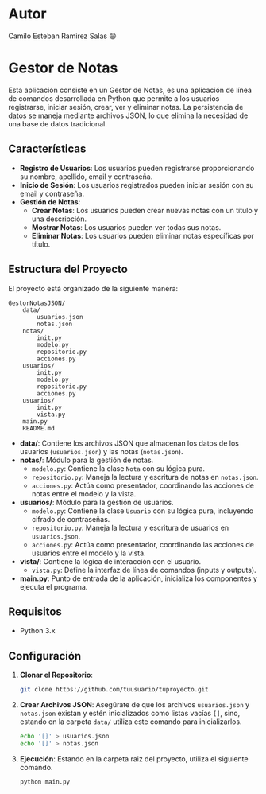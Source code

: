 # Autor
Camilo Esteban Ramirez Salas :smile:

# Gestor de Notas

Esta aplicación consiste en un Gestor de Notas, es una aplicación de línea de comandos desarrollada en Python que permite a los usuarios registrarse, iniciar sesión, crear, ver y eliminar notas. La persistencia de datos se maneja mediante archivos JSON, lo que elimina la necesidad de una base de datos tradicional.

## Características

- **Registro de Usuarios**: Los usuarios pueden registrarse proporcionando su nombre, apellido, email y contraseña.
- **Inicio de Sesión**: Los usuarios registrados pueden iniciar sesión con su email y contraseña.
- **Gestión de Notas**:
  - **Crear Notas**: Los usuarios pueden crear nuevas notas con un título y una descripción.
  - **Mostrar Notas**: Los usuarios pueden ver todas sus notas.
  - **Eliminar Notas**: Los usuarios pueden eliminar notas específicas por título.

## Estructura del Proyecto

El proyecto está organizado de la siguiente manera:

    GestorNotasJSON/
        data/
            usuarios.json
            notas.json
        notas/
            init.py
            modelo.py      
            repositorio.py 
            acciones.py    
        usuarios/
            init.py
            modelo.py       
            repositorio.py  
            acciones.py 
        usuarios/
            init.py 
            vista.py       
        main.py
        README.md



- **data/**: Contiene los archivos JSON que almacenan los datos de los usuarios (`usuarios.json`) y las notas (`notas.json`).
- **notas/**: Módulo para la gestión de notas.
  - `modelo.py`: Contiene la clase `Nota` con su lógica pura.
  - `repositorio.py`: Maneja la lectura y escritura de notas en `notas.json`.
  - `acciones.py`: Actúa como presentador, coordinando las acciones de notas entre el modelo y la vista.
- **usuarios/**: Módulo para la gestión de usuarios.
  - `modelo.py`: Contiene la clase `Usuario` con su lógica pura, incluyendo cifrado de contraseñas.
  - `repositorio.py`: Maneja la lectura y escritura de usuarios en `usuarios.json`.
  - `acciones.py`: Actúa como presentador, coordinando las acciones de usuarios entre el modelo y la vista.
- **vista/**: Contiene la lógica de interacción con el usuario.
  - `vista.py`: Define la interfaz de línea de comandos (inputs y outputs).
- **main.py**: Punto de entrada de la aplicación, inicializa los componentes y ejecuta el programa.

## Requisitos

- Python 3.x

## Configuración

1. **Clonar el Repositorio**:
   ```bash
   git clone https://github.com/tuusuario/tuproyecto.git
2. **Crear Archivos JSON**:
Asegúrate de que los archivos `usuarios.json` y `notas.json` existan y estén inicializados como listas vacías `[]`, sino, estando en la carpeta `data/` utiliza este comando para inicializarlos.
   ```bash
   echo '[]' > usuarios.json
   echo '[]' > notas.json

3. **Ejecución**: Estando en la carpeta raiz del proyecto, utiliza el siguiente comando.
    ```python
   python main.py